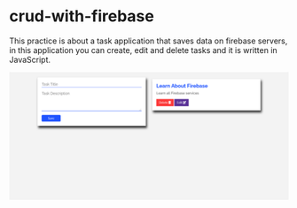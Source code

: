 # crud-with-firebase
This practice is about a task application that saves data on firebase servers, in this application you can create, edit and delete tasks and it is written in JavaScript.

![Preview Web App.](https://github.com/JuanWebDeveloper/crud-with-firebase/blob/master/img/appPreview.png)